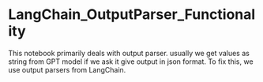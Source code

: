# LangChain_OutputParser_Functionality

This notebook primarily deals with output parser.
usually we get values as string from GPT model if we ask it give output in json format.
To fix this, we use output parsers from LangChain.
